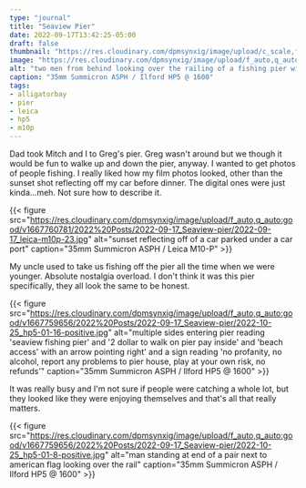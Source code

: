 ```yaml
---
type: "journal"
title: "Seaview Pier"
date: 2022-09-17T13:42:25-05:00
draft: false
thumbnail: "https://res.cloudinary.com/dpmsynxig/image/upload/c_scale,f_auto,q_auto:good,w_740/v1667759656/2022%20Posts/2022-09-17_Seaview-pier/2022-10-25_hp5-01-14-positive.jpg"
image: "https://res.cloudinary.com/dpmsynxig/image/upload/f_auto,q_auto:good/v1667759656/2022%20Posts/2022-09-17_Seaview-pier/2022-10-25_hp5-01-14-positive.jpg"
alt: "two men from behind looking over the railing of a fishing pier with various equipment around them"
caption: "35mm Summicron ASPH / Ilford HP5 @ 1600"
tags:
- alligatorbay
- pier
- leica
- hp5
- m10p
---
```


Dad took Mitch and I to Greg's pier. Greg wasn't around but we though it would be fun to walke up and down the pier, anyway. I wanted to get photos of people fishing. I really liked how my film photos looked, other than the sunset shot reflecting off my car before dinner. The digital ones were just kinda...meh. Not sure how to describe it.

{{< figure src="https://res.cloudinary.com/dpmsynxig/image/upload/f_auto,q_auto:good/v1667760781/2022%20Posts/2022-09-17_Seaview-pier/2022-09-17_leica-m10p-23.jpg" alt="sunset reflecting off of a car parked under a car port" caption="35mm Summicron ASPH / Leica M10-P" >}}

My uncle used to take us fishing off the pier all the time when we were younger. Absolute nostalgia overload. I don't think it was this pier specifically, they all look the same to be honest. 

{{< figure src="https://res.cloudinary.com/dpmsynxig/image/upload/f_auto,q_auto:good/v1667759656/2022%20Posts/2022-09-17_Seaview-pier/2022-10-25_hp5-01-16-positive.jpg" alt="multiple sides entering pier reading 'seaview fishing pier' and '2 dollar to walk on pier pay inside' and 'beach access' with an arrow pointing right' and a sign reading 'no profanity, no alcohol, report any problems to pier house, play at your own risk, no refunds'" caption="35mm Summicron ASPH / Ilford HP5 @ 1600" >}}

It was really busy and I'm not sure if people were catching a whole lot, but they looked like they were enjoying themselves and that's all that really matters.

{{< figure src="https://res.cloudinary.com/dpmsynxig/image/upload/f_auto,q_auto:good/v1667759656/2022%20Posts/2022-09-17_Seaview-pier/2022-10-25_hp5-01-8-positive.jpg" alt="man standing at end of a pair next to american flag looking over the rail" caption="35mm Summicron ASPH / Ilford HP5 @ 1600" >}}
